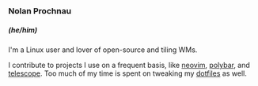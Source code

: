 ### Nolan Prochnau
##### (he/him)

I'm a Linux user and lover of open-source and tiling WMs.

I contribute to projects I use on a frequent basis, like [neovim][nv],
[polybar][pb], and [telescope][ts]. Too much of my time is spent on tweaking my
[dotfiles][df] as well.

[nv]: https://github.com/neovim/neovim
[pb]: https://github.com/polybar/polybar
[df]: https://github.com/parmort/dotfiles
[ts]: https://github.com/nvim-lua/telescope.nvim
